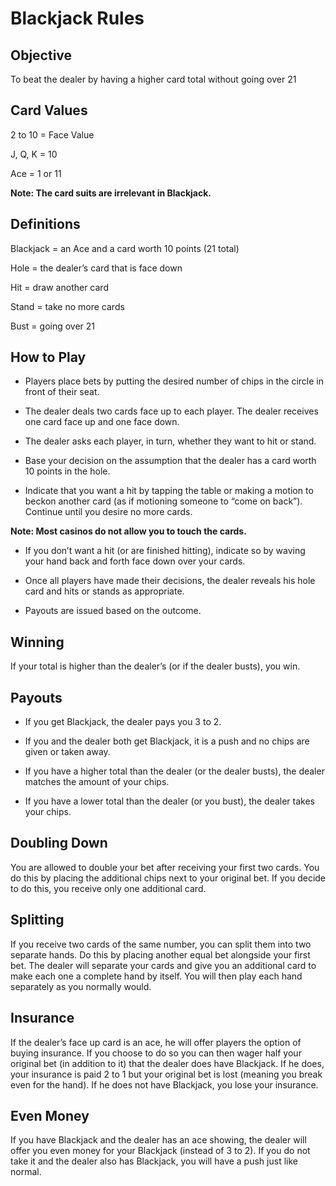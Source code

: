 # Blackjack Rules

## Objective
	
To beat the dealer by having a higher card total without going over 21

## Card Values
	
2 to 10 = Face Value

J, Q, K = 10

Ace = 1 or 11

**Note: The card suits are irrelevant in Blackjack.**

## Definitions
	

Blackjack = an Ace and a card worth 10 points (21 total)

Hole = the dealer’s card that is face down

Hit = draw another card

Stand = take no more cards

Bust = going over 21

## How to Play
	

- Players place bets by putting the desired number of chips in the circle in front of their seat.

- The dealer deals two cards face up to each player. The dealer receives one card face up and one face down.

- The dealer asks each player, in turn, whether they want to hit or stand.

- Base your decision on the assumption that the dealer has a card worth 10 points in the hole.

- Indicate that you want a hit by tapping the table or making a motion to beckon another card (as if motioning someone to “come on back”). Continue until you desire no more cards.

 **Note: Most casinos do not allow you to touch the cards.**

- If you don’t want a hit (or are finished hitting), indicate so by waving your hand back and forth face down over your cards.

- Once all players have made their decisions, the dealer reveals his hole card and hits or stands as appropriate.

- Payouts are issued based on the outcome.

## Winning
	

If your total is higher than the dealer’s (or if the dealer busts), you win.

## Payouts
	

- If you get Blackjack, the dealer pays you 3 to 2.

- If you and the dealer both get Blackjack, it is a push and no chips are given or taken away.

- If you have a higher total than the dealer (or the dealer busts), the dealer matches the amount of your chips.

- If you have a lower total than the dealer (or you bust), the dealer takes your chips.

## Doubling Down
	

You are allowed to double your bet after receiving your first two cards. You do this by placing the additional chips next to your original bet. If you decide to do this, you receive only one additional card.

## Splitting
	

If you receive two cards of the same number, you can split them into two separate hands. Do this by placing another equal bet alongside your first bet. The dealer will separate your cards and give you an additional card to make each one a complete hand by itself. You will then play each hand separately as you normally would.

## Insurance
	

If the dealer’s face up card is an ace, he will offer players the option of buying insurance. If you choose to do so you can then wager half your original bet (in addition to it) that the dealer does have Blackjack. If he does, your insurance is paid 2 to 1 but your original bet is lost (meaning you break even for the hand). If he does not have Blackjack, you lose your insurance.

## Even Money
	

If you have Blackjack and the dealer has an ace showing, the dealer will offer you even money for your Blackjack (instead of 3 to 2). If you do not take it and the dealer also has Blackjack, you will have a push just like normal. 
